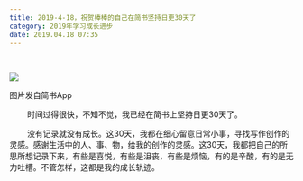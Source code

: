 ```yaml
---
title: 2019-4-18，祝贺棒棒的自己在简书坚持日更30天了
category: 2019年学习成长进步
date: 2019.04.18 07:35
---
```


     

![](https://markdown-1301532546.cos.ap-guangzhou.myqcloud.com/peipei_blog/20210921144635.jpeg)  

图片发自简书App

        时间过得很快，不知不觉，我已经在简书上坚持日更30天了。

        没有记录就没有成长。这30天，我都在细心留意日常小事，寻找写作创作的灵感。感谢生活中的人、事、物，给我的创作的灵感。这30天，我都把自己的所思所想记录下来，有些是喜悦，有些是沮丧，有些是烦恼，有的是辛酸，有的是无力吐槽。不管怎样，这都是我的成长轨迹。